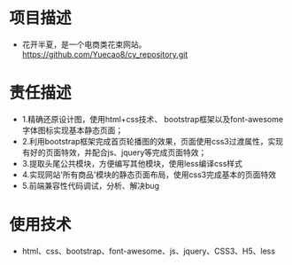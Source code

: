 # 项目描述
- 花开半夏，是一个电商类花束网站。
    https://github.com/Yuecao8/cy_repository.git
# 责任描述
+ 1.精确还原设计图，使用html+css技术、 bootstrap框架以及font-awesome字体图标实现基本静态页面；
+ 2.利用bootstrap框架完成首页轮播图的效果，页面使用css3过渡属性，实现有好的页面特效，并配合js、jquery等完成页面特效；
+ 3.提取头尾公共模块，方便编写其他模块，使用less编译css样式
+ 4.实现网站'所有商品'模块的静态页面布局，使用css3完成基本的页面特效
+ 5.前端兼容性代码调试，分析、解决bug
# 使用技术
+ html、css、bootstrap、font-awesome、js、jquery、CSS3、H5、less
